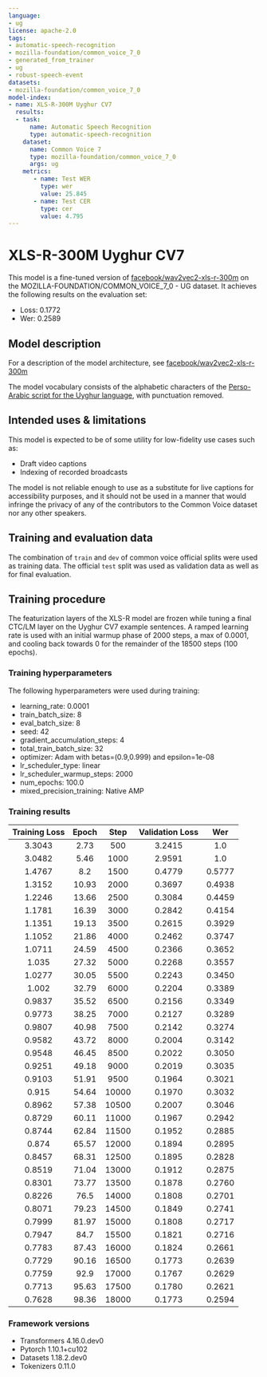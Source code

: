 ```yaml
---
language:
- ug
license: apache-2.0
tags:
- automatic-speech-recognition
- mozilla-foundation/common_voice_7_0
- generated_from_trainer
- ug
- robust-speech-event
datasets:
- mozilla-foundation/common_voice_7_0
model-index:
- name: XLS-R-300M Uyghur CV7
  results:
  - task: 
      name: Automatic Speech Recognition 
      type: automatic-speech-recognition
    dataset:
      name: Common Voice 7
      type: mozilla-foundation/common_voice_7_0
      args: ug
    metrics:
       - name: Test WER
         type: wer
         value: 25.845
       - name: Test CER
         type: cer
         value: 4.795
---
```


# XLS-R-300M Uyghur CV7

This model is a fine-tuned version of [facebook/wav2vec2-xls-r-300m](https://huggingface.co/facebook/wav2vec2-xls-r-300m) on the MOZILLA-FOUNDATION/COMMON_VOICE_7_0 - UG dataset.
It achieves the following results on the evaluation set:
- Loss: 0.1772
- Wer: 0.2589

## Model description

For a description of the model architecture, see [facebook/wav2vec2-xls-r-300m](https://huggingface.co/facebook/wav2vec2-xls-r-300m)

The model vocabulary consists of the alphabetic characters of the [Perso-Arabic script for the Uyghur language](https://omniglot.com/writing/uyghur.htm), with punctuation removed.

## Intended uses & limitations

This model is expected to be of some utility for low-fidelity use cases such as:
- Draft video captions
- Indexing of recorded broadcasts

The model is not reliable enough to use as a substitute for live captions for accessibility purposes, and it should not be used in a manner that would infringe the privacy of any of the contributors to the Common Voice dataset nor any other speakers.

## Training and evaluation data

The combination of `train` and `dev` of common voice official splits were used as training data. The official `test` split was used as validation data as well as for final evaluation.

## Training procedure

The featurization layers of the XLS-R model are frozen while tuning a final CTC/LM layer on the Uyghur CV7 example sentences. A ramped learning rate is used with an initial warmup phase of 2000 steps, a max of 0.0001, and cooling back towards 0 for the remainder of the 18500 steps (100 epochs).

### Training hyperparameters

The following hyperparameters were used during training:
- learning_rate: 0.0001
- train_batch_size: 8
- eval_batch_size: 8
- seed: 42
- gradient_accumulation_steps: 4
- total_train_batch_size: 32
- optimizer: Adam with betas=(0.9,0.999) and epsilon=1e-08
- lr_scheduler_type: linear
- lr_scheduler_warmup_steps: 2000
- num_epochs: 100.0
- mixed_precision_training: Native AMP

### Training results

| Training Loss | Epoch | Step  | Validation Loss | Wer    |
|:-------------:|:-----:|:-----:|:---------------:|:------:|
| 3.3043        | 2.73  | 500   | 3.2415          | 1.0    |
| 3.0482        | 5.46  | 1000  | 2.9591          | 1.0    |
| 1.4767        | 8.2   | 1500  | 0.4779          | 0.5777 |
| 1.3152        | 10.93 | 2000  | 0.3697          | 0.4938 |
| 1.2246        | 13.66 | 2500  | 0.3084          | 0.4459 |
| 1.1781        | 16.39 | 3000  | 0.2842          | 0.4154 |
| 1.1351        | 19.13 | 3500  | 0.2615          | 0.3929 |
| 1.1052        | 21.86 | 4000  | 0.2462          | 0.3747 |
| 1.0711        | 24.59 | 4500  | 0.2366          | 0.3652 |
| 1.035         | 27.32 | 5000  | 0.2268          | 0.3557 |
| 1.0277        | 30.05 | 5500  | 0.2243          | 0.3450 |
| 1.002         | 32.79 | 6000  | 0.2204          | 0.3389 |
| 0.9837        | 35.52 | 6500  | 0.2156          | 0.3349 |
| 0.9773        | 38.25 | 7000  | 0.2127          | 0.3289 |
| 0.9807        | 40.98 | 7500  | 0.2142          | 0.3274 |
| 0.9582        | 43.72 | 8000  | 0.2004          | 0.3142 |
| 0.9548        | 46.45 | 8500  | 0.2022          | 0.3050 |
| 0.9251        | 49.18 | 9000  | 0.2019          | 0.3035 |
| 0.9103        | 51.91 | 9500  | 0.1964          | 0.3021 |
| 0.915         | 54.64 | 10000 | 0.1970          | 0.3032 |
| 0.8962        | 57.38 | 10500 | 0.2007          | 0.3046 |
| 0.8729        | 60.11 | 11000 | 0.1967          | 0.2942 |
| 0.8744        | 62.84 | 11500 | 0.1952          | 0.2885 |
| 0.874         | 65.57 | 12000 | 0.1894          | 0.2895 |
| 0.8457        | 68.31 | 12500 | 0.1895          | 0.2828 |
| 0.8519        | 71.04 | 13000 | 0.1912          | 0.2875 |
| 0.8301        | 73.77 | 13500 | 0.1878          | 0.2760 |
| 0.8226        | 76.5  | 14000 | 0.1808          | 0.2701 |
| 0.8071        | 79.23 | 14500 | 0.1849          | 0.2741 |
| 0.7999        | 81.97 | 15000 | 0.1808          | 0.2717 |
| 0.7947        | 84.7  | 15500 | 0.1821          | 0.2716 |
| 0.7783        | 87.43 | 16000 | 0.1824          | 0.2661 |
| 0.7729        | 90.16 | 16500 | 0.1773          | 0.2639 |
| 0.7759        | 92.9  | 17000 | 0.1767          | 0.2629 |
| 0.7713        | 95.63 | 17500 | 0.1780          | 0.2621 |
| 0.7628        | 98.36 | 18000 | 0.1773          | 0.2594 |


### Framework versions

- Transformers 4.16.0.dev0
- Pytorch 1.10.1+cu102
- Datasets 1.18.2.dev0
- Tokenizers 0.11.0
